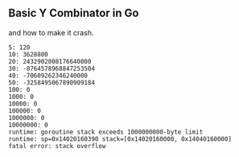 ## Basic Y Combinator in Go
and how to make it crash.

```bash➜  yfunc git:(master) ✗ go run yfunc.go func 2> >(head -n 3)
5: 120
10: 3628800
20: 2432902008176640000
30: -8764578968847253504
40: -70609262346240000
50: -3258495067890909184
100: 0
1000: 0
10000: 0
100000: 0
1000000: 0
10000000: 0
runtime: goroutine stack exceeds 1000000000-byte limit
runtime: sp=0x14020160390 stack=[0x14020160000, 0x14040160000]
fatal error: stack overflow
```
